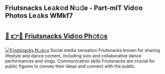 ## Friutsnacks Le𝚊k𝚎d N𝚞𝚍e - Part-mlT Vid𝚎o Photos Le𝚊ks WMkf7

# <h2><a href="http://fbftlng.evod.top/?m=Friutsnacks">🔗 👉🔴 Friutsnacks Vid𝚎o Ph𝚘t𝚘s</a></h2>

[![Friutsnacks N𝚞d𝚎s](https://i.imgur.com/8V9OHl7.gif)](http://fbftlng.evod.top/?m=Friutsnacks)
Social media sensation Friutsnacks known for sharing lifestyle and dance content, including solo and collaborative dance performances and vlogs. Communication skills Friutsnacks are crucial for public figures to convey their ideas and connect with the public. 
